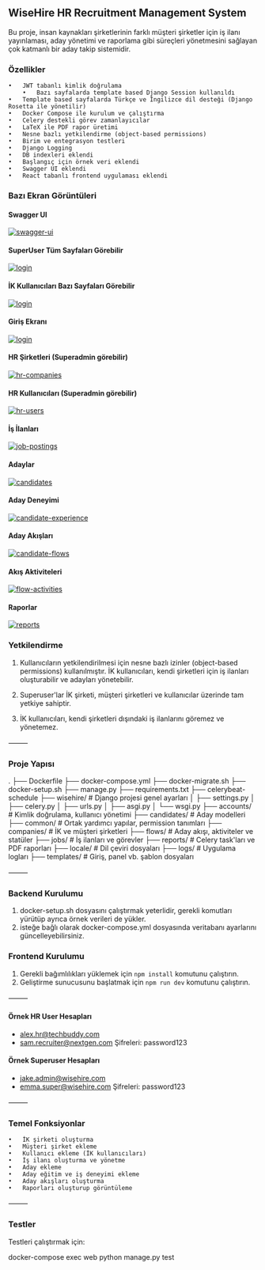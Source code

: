 ## WiseHire HR Recruitment Management System

Bu proje, insan kaynakları şirketlerinin farklı müşteri şirketler için iş ilanı yayınlaması, aday yönetimi ve raporlama gibi süreçleri yönetmesini sağlayan çok katmanlı bir aday takip sistemidir.

### Özellikler

	•	JWT tabanlı kimlik doğrulama
        •	Bazı sayfalarda template based Django Session kullanıldı
	•	Template based sayfalarda Türkçe ve İngilizce dil desteği (Django Rosetta ile yönetilir)
	•	Docker Compose ile kurulum ve çalıştırma
	•	Celery destekli görev zamanlayıcılar
	•	LaTeX ile PDF rapor üretimi
	•	Nesne bazlı yetkilendirme (object-based permissions)
	•	Birim ve entegrasyon testleri
	•	Django Logging
	•	DB indexleri eklendi
	•	Başlangıç için örnek veri eklendi
	•	Swagger UI eklendi
	•	React tabanlı frontend uygulaması eklendi

### Bazı Ekran Görüntüleri
#### Swagger UI

[![swagger-ui](screenshots/swagger.png)](screenshots/swagger.png)

#### SuperUser Tüm Sayfaları Görebilir

[![login](screenshots/superuser-view.png)](screenshots/superuser-view.png)

#### İK Kullanıcıları Bazı Sayfaları Görebilir

[![login](screenshots/limited-view.png)](screenshots/limited-view.png)

#### Giriş Ekranı

[![login](screenshots/login.png)](screenshots/login.png)

#### HR Şirketleri (Superadmin görebilir)

[![hr-companies](screenshots/hr-companies.png)](screenshots/hr-companies.png)

#### HR Kullanıcıları (Superadmin görebilir)

[![hr-users](screenshots/hr-users.png)](screenshots/hr-users.png)

#### İş İlanları

[![job-postings](screenshots/jobpostings.png)](screenshots/jobpostings.png)

#### Adaylar

[![candidates](screenshots/candidates.png)](screenshots/candidates.png)

#### Aday Deneyimi

[![candidate-experience](screenshots/candidate-experience.png)](screenshots/candidate-experience.png)

#### Aday Akışları

[![candidate-flows](screenshots/candidate-flows.png)](screenshots/candidate-flows.png)

#### Akış Aktiviteleri

[![flow-activities](screenshots/flow-activities.png)](screenshots/flow-activities.png)

#### Raporlar

[![reports](screenshots/reports.png)](screenshots/reports.png)

### Yetkilendirme

1. Kullanıcıların yetkilendirilmesi için nesne bazlı izinler (object-based permissions) kullanılmıştır. İK kullanıcıları, kendi şirketleri için iş ilanları oluşturabilir ve adayları yönetebilir. 

2. Superuser'lar İK şirketi, müşteri şirketleri ve kullanıcılar üzerinde tam yetkiye sahiptir.
3. İK kullanıcıları, kendi şirketleri dışındaki iş ilanlarını göremez ve yönetemez.

⸻

### Proje Yapısı

.
├── Dockerfile
├── docker-compose.yml
├── docker-migrate.sh
├── docker-setup.sh
├── manage.py
├── requirements.txt
├── celerybeat-schedule
├── wisehire/                # Django projesi genel ayarları
│   ├── settings.py
│   ├── celery.py
│   ├── urls.py
│   ├── asgi.py
│   └── wsgi.py
├── accounts/                # Kimlik doğrulama, kullanıcı yönetimi
├── candidates/              # Aday modelleri
├── common/                  # Ortak yardımcı yapılar, permission tanımları
├── companies/               # İK ve müşteri şirketleri
├── flows/                   # Aday akışı, aktiviteler ve statüler
├── jobs/                    # İş ilanları ve görevler
├── reports/                 # Celery task'ları ve PDF raporları
├── locale/                  # Dil çeviri dosyaları
├── logs/                    # Uygulama logları
├── templates/               # Giriş, panel vb. şablon dosyaları


⸻

### Backend Kurulumu

1. docker-setup.sh dosyasını çalıştırmak yeterlidir, gerekli komutları yürütüp ayrıca örnek verileri de yükler.
2. isteğe bağlı olarak docker-compose.yml dosyasında veritabanı ayarlarını güncelleyebilirsiniz.

### Frontend Kurulumu

1. Gerekli bağımlılıkları yüklemek için `npm install` komutunu çalıştırın.
2. Geliştirme sunucusunu başlatmak için `npm run dev` komutunu çalıştırın.


⸻
#### Örnek HR User Hesapları
- alex.hr@techbuddy.com
- sam.recruiter@nextgen.com
Şifreleri: password123

#### Örnek Superuser Hesapları
- jake.admin@wisehire.com
- emma.super@wisehire.com
Şifreleri: password123


⸻

### Temel Fonksiyonlar

    •	İK şirketi oluşturma
    •	Müşteri şirket ekleme
    •	Kullanıcı ekleme (İK kullanıcıları)
    •	İş ilanı oluşturma ve yönetme
    •	Aday ekleme
    •	Aday eğitim ve iş deneyimi ekleme
    •	Aday akışları oluşturma
    •	Raporları oluşturup görüntüleme

⸻

### Testler

Testleri çalıştırmak için:

docker-compose exec web python manage.py test